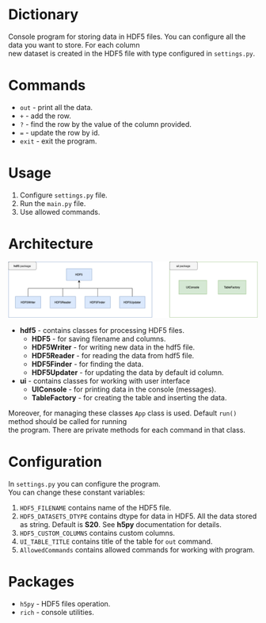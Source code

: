 # Dictionary
Console program for storing data in HDF5 files. You can configure all the data you want to store. For each column <br>
new dataset is created in the HDF5 file with type configured in `settings.py`.

# Commands
- `out` - print all the data.
- `+` - add the row.
- `?` - find the row by the value of the column provided.
- `=` - update the row by id.
- `exit` - exit the program.

# Usage
1. Configure `settings.py` file.
2. Run the `main.py` file.
3. Use allowed commands.

# Architecture
![Diagram](diagrams/packages.png)

- **hdf5** - contains classes for processing HDF5 files.
  - **HDF5** - for saving filename and columns.
  - **HDF5Writer** - for writing new data in the hdf5 file.
  - **HDF5Reader** - for reading the data from hdf5 file.
  - **HDF5Finder** - for finding the data.
  - **HDF5Updater** - for updating the data by default id column.
- **ui** - contains classes for working with user interface
  - **UIConsole** - for printing data in the console (messages).
  - **TableFactory** - for creating the table and inserting the data.

Moreover, for managing these classes `App` class is used. Default `run()` method should be called for running <br> 
the program. There are private methods for each command in that class.

# Configuration
In `settings.py` you can configure the program. <br>
You can change these constant variables:
1. `HDF5_FILENAME` contains name of the HDF5 file.
2. `HDF5_DATASETS_DTYPE` contains dtype for data in HDF5. All the data stored as string. Default is **S20**. 
See **h5py** documentation for details.
3. `HDF5_CUSTOM_COLUMNS` contains custom columns.
4. `UI_TABLE_TITLE` contains title of the table for `out` command.
5. `AllowedCommands` contains allowed commands for working with program.

# Packages
- `h5py` - HDF5 files operation.
- `rich` - console utilities.


